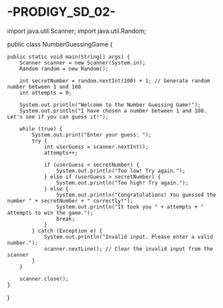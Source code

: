 # -PRODIGY_SD_02-
import java.util.Scanner;
import java.util.Random;

public class NumberGuessingGame {

    public static void main(String[] args) {
        Scanner scanner = new Scanner(System.in);
        Random random = new Random();

        int secretNumber = random.nextInt(100) + 1; // Generate random number between 1 and 100
        int attempts = 0;
        
        System.out.println("Welcome to the Number Guessing Game!");
        System.out.println("I have chosen a number between 1 and 100. Let's see if you can guess it!");

        while (true) {
            System.out.print("Enter your guess: ");
            try {
                int userGuess = scanner.nextInt();
                attempts++;

                if (userGuess < secretNumber) {
                    System.out.println("Too low! Try again.");
                } else if (userGuess > secretNumber) {
                    System.out.println("Too high! Try again.");
                } else {
                    System.out.println("Congratulations! You guessed the number " + secretNumber + " correctly!");
                    System.out.println("It took you " + attempts + " attempts to win the game.");
                    break;
                }
            } catch (Exception e) {
                System.out.println("Invalid input. Please enter a valid number.");
                scanner.nextLine(); // Clear the invalid input from the scanner
            }
        }

        scanner.close();
    }
}


